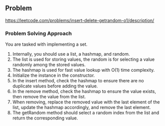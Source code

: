 ## Problem

https://leetcode.com/problems/insert-delete-getrandom-o1/description/

### Problem Solving Approach

You are tasked with implementing a set.

1. Internally, you should use a list, a hashmap, and random.
2. The list is used for storing values, the random is for selecting a value randomly among the stored values.
3. The hashmap is used for fast value lookup with O(1) time complexity.
4. Initialize the instance in the constructor.
5. In the insert method, check the hashmap to ensure there are no duplicate values before adding the value.
6. In the remove method, check the hashmap to ensure the value exists, then remove the value from the list.
7. When removing, replace the removed value with the last element of the list, update the hashmap accordingly, and remove the last element.
8. The getRandom method should select a random index from the list and return the corresponding value.